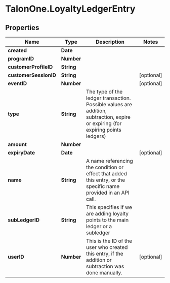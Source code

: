 # TalonOne.LoyaltyLedgerEntry

## Properties

Name | Type | Description | Notes
------------ | ------------- | ------------- | -------------
**created** | **Date** |  | 
**programID** | **Number** |  | 
**customerProfileID** | **String** |  | 
**customerSessionID** | **String** |  | [optional] 
**eventID** | **Number** |  | [optional] 
**type** | **String** | The type of the ledger transaction. Possible values are addition, subtraction, expire or expiring (for expiring points ledgers)  | 
**amount** | **Number** |  | 
**expiryDate** | **Date** |  | [optional] 
**name** | **String** | A name referencing the condition or effect that added this entry, or the specific name provided in an API call. | 
**subLedgerID** | **String** | This specifies if we are adding loyalty points to the main ledger or a subledger | 
**userID** | **Number** | This is the ID of the user who created this entry, if the addition or subtraction was done manually. | [optional] 


